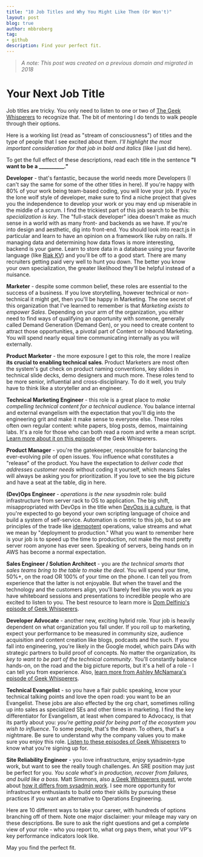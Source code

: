 ```yaml
---
title: "10 Job Titles and Why You Might Like Them (Or Won't)"
layout: post
blog: true
author: mbbroberg
tag:
- github
description: Find your perfect fit.
---
```


> _A note: This post was created on a previous domain and migrated in 2018_

# Your Next Job Title

Job titles are tricky. You only need to listen to one or two of [The Geek Whisperers][0] to recognize that. The bit of mentoring I do tends to walk people through their options.

Here is a working list (read as "stream of consciousness") of titles and the type of people that I see excited about them. _I'll highlight the most important consideration for that job in bold and italics_ (like I just did here).

To get the full effect of these descriptions, read each title in the sentence **"I want to be a __________."**

**Developer** - that's fantastic, because the world needs more Developers (I can't say the same for some of the other titles in here). If you're happy with 80% of your work being team-based coding, you will love your job. If you're the lone wolf style of developer, make sure to find a niche project that gives you the independence to develop your work or you may end up miserable in the middle of a scrum. I find the trickiest part of this job search to be this: _specialization is key_. The "full-stack developer" idea doesn't make as much sense in a world with as many front- and backends as we have. If you're into design and aesthetic, dig into front-end. You should look into react.js in particular and learn to have an opinion on a framework like ruby on rails. If managing data and determining how data flows is more interesting, backend is your game. Learn to store data in a database using your favorite language (like [Riak KV][1]) and you'll be off to a good start. There are many recruiters getting paid very well to hunt you down. The better you know your own specialization, the greater likelihood they'll be helpful instead of a nuisance.





**Marketer** - despite some common belief, these roles are essential to the success of a business. If you love storytelling, however technical or non-technical it might get, then you'll be happy in Marketing. The one secret of this organization that I've learned to remember is that _Marketing exists to empower Sales_. Depending on your arm of the organization, you either need to find ways of qualifying an opportunity with someone, generally called Demand Generation (Demand Gen), or you need to create content to attract those opportunities, a pivotal part of Content or Inbound Marketing. You will spend nearly equal time communicating internally as you will externally.





**Product Marketer** - the more exposure I get to this role, the more I realize **its crucial to enabling technical sales**. Product Marketers are most often the system's gut check on product naming conventions, key slides in technical slide decks, demo designers and much more. These roles tend to be more senior, influential and cross-disciplinary. To do it well, you truly have to think like a storyteller and an engineer.





**Technical Marketing Engineer** - this role is a great place to _make compelling technical content for a technical audience_. You balance internal and external evangelism with the expectation that you'll dig into the engineering grit and make it make sense to everyone else. These roles often own regular content: white papers, blog posts, demos, maintaining labs. It's a role for those who can both read a room and write a mean script. [Learn more about it on this episode][2] of the Geek Whisperers.





**Product Manager** - you're the gatekeeper, responsible for balancing the ever-evolving pile of open issues. You influence what constitutes a "release" of the product. You have the expectation to _deliver code that addresses customer needs_ without coding it yourself, which means Sales will always be asking you for prioritization. If you love to see the big picture and have a seat at the table, dig in here.





**(Dev)Ops Engineer** - _operations is the new sysadmin_ role: build infrastructure from server rack to OS to application. The big shift, misappropriated with DevOps in the title when [DevOps is a culture][3],  is that you're expected to go beyond your own scripting language of choice and build a system of self-service.  Automation is centric to this job, but so are principles of the trade like [idempotent][4] operations, value streams and what we mean by "deployment to production." What you want to remember here is your job is to speed up the time to production, not make the most pretty server room anyone has ever seen. Speaking of servers, being hands on in AWS has become a normal expectation.





**Sales Engineer / Solution Architect** - you are _the technical smarts that sales teams bring to the table to make the deal_. You will spend your time, 50%+, on the road OR 100% of your time on the phone. I can tell you from experience that the latter is not enjoyable. But when the travel and the technology and the customers align, you'll barely feel like you work as you have whiteboard sessions and presentations to incredible people who are excited to listen to you. The best resource to learn more is [Dom Delfinio's episode of Geek Whisperers][5].

**Developer Advocate** - another new, exciting hybrid role. Your job is heavily dependent on what organization you fall under. If you roll up to marketing, expect your performance to be measured in community size, audience acquisition and content creation like blogs, podcasts and the such. If you fall into engineering, you're likely in the Google model, which pairs DAs with strategic partners to build proof of concepts. No matter the organization, its _key to want to be part of the technical community_. You'll constantly balance hands-on, on the road and the big picture reports, but it's a hell of a role - I can tell you from experience. Also, [learn more from Ashley McNamara's episode of Geek Whisperers][6].

**Technical Evangelist** - so you have a flair public speaking, know your technical talking points and love the open road: you want to be an Evangelist. These jobs are also effected by the org chart, sometimes rolling up into sales as specialized SEs and other times in marketing. I find the key differentiator for Evangelism, at least when compared to Advocacy, is that its partly about you: _you're getting paid for being part of the ecosystem you wish to influence_.  To some people, that's the dream. To others, that's a nightmare. Be sure to understand why the company values you to make sure you enjoy this role. [Listen to these episodes of Geek Whisperers][10] to know what you're signing up for.

**Site Reliability Engineer** - you love infrastructure, enjoy sysadmin-type work, but want to see the really tough challenges. An SRE position may just be perfect for you. _You scale what's in production, recover from failures, and build like a boss._ Matt Simmons, also [a Geek Whisperers guest][7], wrote about [how it differs from sysadmin work][8]. I see more opportunity for infrastructure enthusiasts to build onto their skills by pursuing these practices if you want an alternative to Operations Engineering.

Here are 10 different ways to take your career, with hundreds of options branching off of them. Note one major disclaimer: your mileage may vary on these descriptions. Be sure to ask the right questions and get a complete view of your role - who you report to, what org pays them, what your VP's key performance indicators look like.

May you find the perfect fit.

[0]: http://ift.tt/1qEfYMJ
[1]: http://ift.tt/1Nu3WUv
[2]: http://ift.tt/1Nu3WUy
[3]: http://ift.tt/1NzRC3x
[4]: http://ift.tt/1r5UwTi
[5]: http://ift.tt/1N3gD5R
[6]: http://ift.tt/1Nu3UMn
[7]: http://ift.tt/1N3gD5S
[8]: http://ift.tt/1hPhYfi
[9]: http://ift.tt/1N3gG1w
[10]: http://geek-whisperers.com/?s=evangelist
